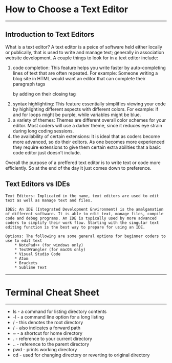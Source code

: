 # How to Choose a Text Editor
***

## Introduction to Text Editors  
What is a text editor? A text editor is a peice of software held either locally or publically, that is used to write and manage text; generally in association website development. A couple things to look for in a text editor include:  
 1. code completion: This feature helps you write faster by auto-completing lines of text that are often repeated. For example: Someone writing a blog site in HTML would want an editor that can complete their paragraph tags <p> by adding on their closing tag </p>
 2. syntax highlighting: This feature essentially simplifies viewing your code by highlighting different aspects with different colors. For example: if and for loops might be purple, while variables might be blue. 
 3. a variety of themes: Themes are different overall color schemes for your editor. Most coders will use a darker theme, since it reduces eye strain during long coding sessions.  
 4. the availability of certain extensions: It is ideal that as coders become more advanced, so do their editors. As one becomes more experienced they require extensions to give them certain extra abilities that a basic code editor just doesn't include. 

Overall the purpose of a preffered text editor is to write text or code more efficiently. So at the end of the day it just comes down to preference.  

## Text Editors vs IDEs
    Text Editors: Implicated in the name, text editors are used to edit text as well as manage text and files.   
    
    IDES: An IDE (Integrated Development Environment) is the amalgamation of different software. It is able to edit text, manage files, compile code and debug programs. An IDE is typically used by more advanced coders to simplify their work flow. Starting with the singular text editing function is the best way to prepare for using an IDE.    
    
    Options: The following are some general options for beginner coders to use to edit text
        * NotePad++ (for windows only)
        * TextWrangler (for macOS only)
        * Visual Studio Code
        * Atom
        * Brackets
        * Sublime Text
     
***

# Terminal Cheat Sheet
***
 * ls - a command for listing directory contents
 * -l - a command line option for a long listing
 * / - this denotes the root directory
 * / - also indicates a forward path
 * ~ - a shortcut for home directory
 * . - reference to your current directory
 * .. - reference to the parent directory
 * pwd - prints working directory
 * cd - used for changing directory or reverting to original directory
